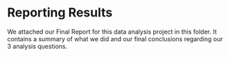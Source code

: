 # Reporting Results

We attached our Final Report for this data analysis project in this folder. It contains a summary of what we did and our final conclusions regarding our 3 analysis questions.
